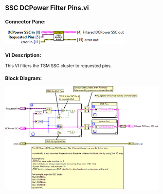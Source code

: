 ## **SSC DCPower Filter Pins.vi**
### Connector Pane:
![alt text](/docs/images/Instrument%20Control/DCPower/TSM/SSC%20DCPower%20Filter%20Pins.vic.png "SSC DCPower Filter Pins.vi connector pane")

### VI Description:
This VI filters the TSM SSC cluster to requested pins.

### Block Diagram:
![alt text](/docs/images/Instrument%20Control/DCPower/TSM/SSC%20DCPower%20Filter%20Pins.vid.png "SSC DCPower Filter Pins.vi block diagram")
